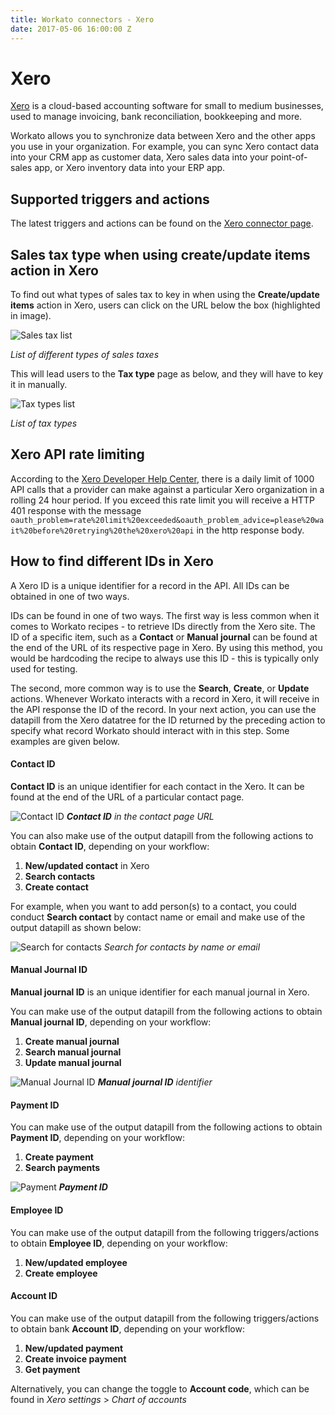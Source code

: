 ```yaml
---
title: Workato connectors - Xero
date: 2017-05-06 16:00:00 Z
---
```


# Xero
[Xero](https://www.xero.com/us/) is a cloud-based accounting software for small to medium businesses, used to manage invoicing, bank reconciliation, bookkeeping and more.

Workato allows you to synchronize data between Xero and the other apps you use in your organization. For example, you can sync Xero contact data into your CRM app as customer data, Xero sales data into your point-of-sales app, or Xero inventory data into your ERP app.

## Supported triggers and actions
The latest triggers and actions can be found on the [Xero connector page](https://www.workato.com/integrations/xero).

## Sales tax type when using create/update items action in Xero
To find out what types of sales tax to key in when using the **Create/update items** action in Xero, users can click on the URL below the box (highlighted in image).

![Sales tax list](~@img/connectors/xero/sales-tax-list.png)

*List of different types of sales taxes*

This will lead users to the **Tax type** page as below, and they will have to key it in manually.

![Tax types list](~@img/connectors/xero/tax-type-list.png)

*List of tax types*

## Xero API rate limiting
According to the [Xero Developer Help Center](https://community.xero.com/developer/question/17181), there is a daily limit of 1000 API calls that a provider can make against a particular Xero organization in a rolling 24 hour period. If you exceed this rate limit you will receive a HTTP 401 response with the message `oauth_problem=rate%20limit%20exceeded&oauth_problem_advice=please%20wait%20before%20retrying%20the%20xero%20api` in the http response body.

## How to find different IDs in Xero
A Xero ID is a unique identifier for a record in the API. All IDs can be obtained in one of two ways.

IDs can be found in one of two ways. The first way is less common when it comes to Workato recipes - to retrieve IDs directly from the Xero site. The ID of a specific item, such as a **Contact** or **Manual journal** can be found at the end of the URL of its respective page in Xero. By using this method, you would be hardcoding the recipe to always use this ID - this is typically only used for testing.

The second, more common way is to use the **Search**, **Create**, or **Update** actions. Whenever Workato interacts with a record in Xero, it will receive in the API response the ID of the record. In your next action, you can use the datapill from the Xero datatree for the ID returned by the preceding action to specify what record Workato should interact with in this step. Some examples are given below.

#### Contact ID
**Contact ID** is an unique identifier for each contact in the Xero. It can be found at the end of the URL of a particular contact page.

![Contact ID](~@img/connectors/xero/contact-id.png)
***Contact ID** in the contact page URL*

You can also make use of the output datapill from the following actions to obtain **Contact ID**, depending on your workflow:

1. **New/updated contact** in Xero
2. **Search contacts**
3. **Create contact**

For example, when you want to add person(s) to a contact, you could conduct **Search contact** by contact name or email and make use of the output datapill as shown below:

![Search for contacts](~@img/connectors/xero/search-contact.png)
*Search for contacts by name or email*

#### Manual Journal ID
**Manual journal ID** is an unique identifier for each manual journal in Xero.

You can make use of the output datapill from the following actions to obtain **Manual journal ID**, depending on your workflow:
1. **Create manual journal**
2. **Search manual journal**
3. **Update manual journal**

![Manual Journal ID](~@img/connectors/xero/manual-journal-id.png)
***Manual journal ID** identifier*

#### Payment ID
You can make use of the output datapill from the following actions to obtain **Payment ID**, depending on your workflow:

1. **Create payment**
2. **Search payments**

![Payment](~@img/connectors/xero/payment.png)
***Payment ID***

#### Employee ID
You can make use of the output datapill from the following triggers/actions to obtain **Employee ID**, depending on your workflow:

1. **New/updated employee**
2. **Create employee**

#### Account ID
You can make use of the output datapill from the following triggers/actions to obtain bank **Account ID**, depending on your workflow:

1. **New/updated payment**
2. **Create invoice payment**
3. **Get payment**

Alternatively, you can change the toggle to **Account code**, which can be found in *Xero settings* > *Chart of accounts*
